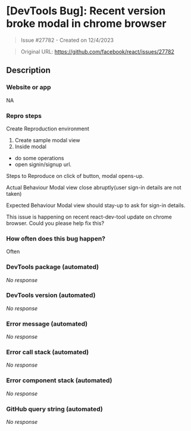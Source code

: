# [DevTools Bug]: Recent version broke modal in chrome browser

> Issue #27782 - Created on 12/4/2023

> Original URL: https://github.com/facebook/react/issues/27782

## Description

### Website or app

NA

### Repro steps

Create Reproduction environment
1. Create sample modal view
2. Inside modal  
- do some operations
- open signin/signup url.

Steps to Reproduce
on click of button, modal opens-up.

Actual Behaviour
Modal view close abruptly(user sign-in details are not taken)

Expected Behaviour
Modal view should stay-up to ask for sign-in details.
 
This issue is happening on recent react-dev-tool update on chrome browser. Could you please help fix this?

### How often does this bug happen?

Often

### DevTools package (automated)

_No response_

### DevTools version (automated)

_No response_

### Error message (automated)

_No response_

### Error call stack (automated)

_No response_

### Error component stack (automated)

_No response_

### GitHub query string (automated)

_No response_
